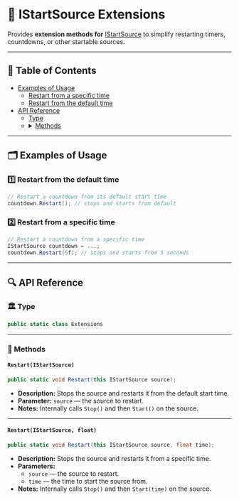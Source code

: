 # 🧩 IStartSource Extensions

Provides **extension methods for** [IStartSource](IStartSource.md) to simplify restarting timers, countdowns, or other startable
sources.

---

## 📑 Table of Contents


<ul>
  <li><a href="#-examples-of-usage">Examples of Usage</a>
    <ul>
      <li><a href="#ex1">Restart from a specific time</a></li>
      <li><a href="#ex2">Restart from the default time</a></li>
    </ul>
  </li>
  <li><a href="#-api-reference">API Reference</a>
    <ul>
      <li><a href="#-type">Type</a></li>
      <li>
        <details>
          <summary><a href="#-methods">Methods</a></summary>
          <ul>
            <li><a href="#restartistartsource">Restart(IStartSource)</a></li>
            <li><a href="#restartistartsource-float">Restart(IStartSource, float)</a></li>
          </ul>
        </details>
      </li>
    </ul>
  </li>
</ul>

---

## 🗂 Examples of Usage

<div id="ex1"></div>


<div id="ex2"></div>

### 1️⃣ Restart from the default time

```csharp
// Restart a countdown from its default start time
countdown.Restart(); // stops and starts from default
```


### 2️⃣ Restart from a specific time

```csharp
// Restart a countdown from a specific time
IStartSource countdown = ...;
countdown.Restart(5f); // stops and starts from 5 seconds
```

---

## 🔍 API Reference

### 🏛️ Type <div id="-type"></div>

```csharp
public static class Extensions
```

---

### 🏹 Methods


#### `Restart(IStartSource)`

```csharp
public static void Restart(this IStartSource source);
```

- **Description:** Stops the source and restarts it from the default start time.
- **Parameter:** `source` — the source to restart.
- **Notes:** Internally calls `Stop()` and then `Start()` on the source.

---

#### `Restart(IStartSource, float)`

```csharp
public static void Restart(this IStartSource source, float time);
```

- **Description:** Stops the source and restarts it from a specific time.
- **Parameters:**
    - `source` — the source to restart.
    - `time` — the time to start the source from.
- **Notes:** Internally calls `Stop()` and then `Start(time)` on the source.